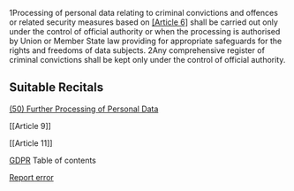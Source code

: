 
1Processing of personal data relating to criminal convictions and offences or related security measures based on [[Article 6]](1) shall be carried out only under the control of official authority or when the processing is authorised by Union or Member State law providing for appropriate safeguards for the rights and freedoms of data subjects. 2Any comprehensive register of criminal convictions shall be kept only under the control of official authority.



## Suitable Recitals



[(50) Further Processing of Personal Data](https://gdpr-info.eu/recitals/no-50/)




[[Article 9]]


[[Article 11]]



[GDPR](https://gdpr-info.eu)
Table of contents


[Report error](https://gdpr-info.eu/gf/?TB_iframe=true&height=306 "Your message")

